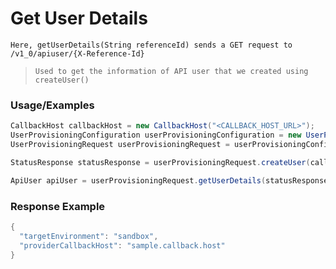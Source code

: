 # Get User Details

`Here, getUserDetails(String referenceId) sends a GET request to /v1_0/apiuser/{X-Reference-Id}`

> `Used to get the information of API user that we created using createUser()`

### Usage/Examples

```java
CallbackHost callbackHost = new CallbackHost("<CALLBACK_HOST_URL>");
UserProvisioningConfiguration userProvisioningConfiguration = new UserProvisioningConfiguration("<SUBSCRIPTION_KEY>");
UserProvisioningRequest userProvisioningRequest = userProvisioningConfiguration.createUserProvisioningRequest();

StatusResponse statusResponse = userProvisioningRequest.createUser(callbackHost);

ApiUser apiUser = userProvisioningRequest.getUserDetails(statusResponse.getReferenceId());
```

### Response Example

```java
{
  "targetEnvironment": "sandbox",
  "providerCallbackHost": "sample.callback.host"
}
```